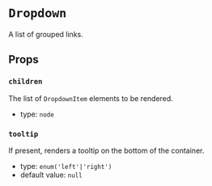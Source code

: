 `Dropdown`
==========

A list of grouped links.

Props
-----

### `children`

The list of `DropdownItem` elements to be rendered.

- type: `node`


### `tooltip`

If present, renders a tooltip on the bottom of the container.

- type: `enum('left'|'right')`
- default value: `null`

